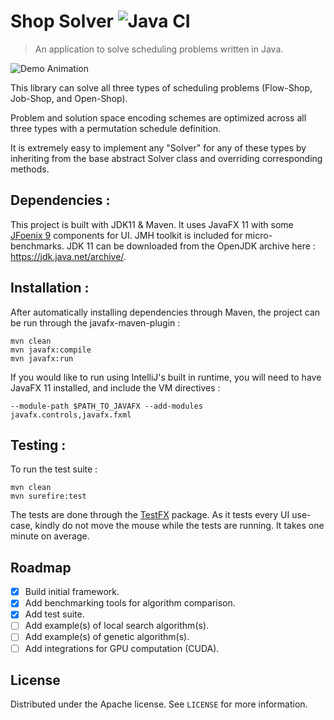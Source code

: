 # Shop Solver ![Java CI](https://github.com/KingZee/shop-solver/workflows/Java%20CI/badge.svg)
> An application to solve scheduling problems written in Java.

![Demo Animation](https://i.imgur.com/MT5ZHKp.gif)

This library can solve all three types of scheduling problems (Flow-Shop, Job-Shop, and Open-Shop).

Problem and solution space encoding schemes are optimized across all three types with a permutation schedule definition. 

It is extremely easy to implement any "Solver" for any of these types by inheriting from the base abstract Solver class and overriding corresponding methods.

## Dependencies :

This project is built with JDK11 & Maven. It uses JavaFX 11 with some [JFoenix 9](https://github.com/jfoenixadmin/JFoenix) components for UI. JMH toolkit is included for micro-benchmarks. JDK 11 can be downloaded from the OpenJDK archive here : https://jdk.java.net/archive/.

## Installation :

After automatically installing dependencies through Maven, the project can be run through the javafx-maven-plugin :

    mvn clean
    mvn javafx:compile
    mvn javafx:run

If you would like to run using IntelliJ's built in runtime, you will need to have JavaFX 11 installed, and include the VM directives : 

    --module-path $PATH_TO_JAVAFX --add-modules javafx.controls,javafx.fxml

## Testing : 

To run the test suite : 

    mvn clean
    mvn surefire:test

The tests are done through the [TestFX](https://github.com/TestFX/TestFX) package. 
As it tests every UI use-case, kindly do not move the mouse while the tests are running. It takes one minute on average.

## Roadmap

- [x] Build initial framework.
- [x] Add benchmarking tools for algorithm comparison.
- [x] Add test suite.
- [ ] Add example(s) of local search algorithm(s).
- [ ] Add example(s) of genetic algorithm(s).
- [ ] Add integrations for GPU computation (CUDA).

## License

Distributed under the Apache license. See ``LICENSE`` for more information.
